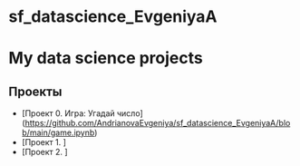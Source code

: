 # sf_datascience_EvgeniyaA
# My data science projects

## Проекты
* [Проект 0. Игра: Угадай число] (https://github.com/AndrianovaEvgeniya/sf_datascience_EvgeniyaA/blob/main/game.ipynb)
* [Проект 1.   ]
* [Проект 2.   ]